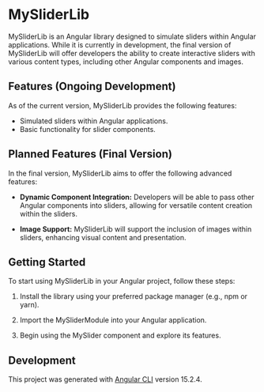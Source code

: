 # MySliderLib

MySliderLib is an Angular library designed to simulate sliders within Angular applications. While it is currently in development, the final version of MySliderLib will offer developers the ability to create interactive sliders with various content types, including other Angular components and images.

## Features (Ongoing Development)

As of the current version, MySliderLib provides the following features:

- Simulated sliders within Angular applications.
- Basic functionality for slider components.

## Planned Features (Final Version)

In the final version, MySliderLib aims to offer the following advanced features:

- **Dynamic Component Integration:** Developers will be able to pass other Angular components into sliders, allowing for versatile content creation within the sliders.

- **Image Support:** MySliderLib will support the inclusion of images within sliders, enhancing visual content and presentation.

## Getting Started

To start using MySliderLib in your Angular project, follow these steps:

1. Install the library using your preferred package manager (e.g., npm or yarn).

2. Import the MySliderModule into your Angular application.

3. Begin using the MySlider component and explore its features.

## Development

This project was generated with [Angular CLI](https://github.com/angular/angular-cli) version 15.2.4.

